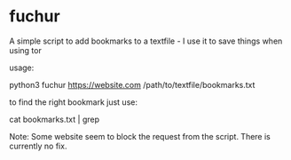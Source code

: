 # fuchur
A simple script to add bookmarks to a textfile - I use it to save things when using tor

usage:

  python3 fuchur https://website.com /path/to/textfile/bookmarks.txt

to find the right bookmark just use:

  cat bookmarks.txt | grep <searchterm>
  
Note: Some website seem to block the request from the script. There is currently no fix.
